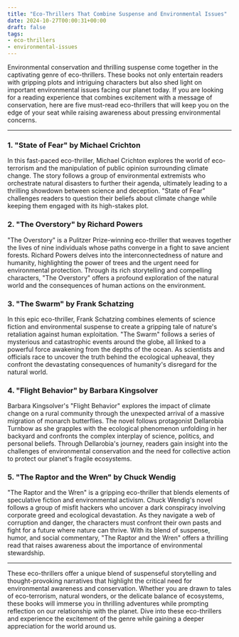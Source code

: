 ```yaml
---
title: "Eco-Thrillers That Combine Suspense and Environmental Issues"
date: 2024-10-27T00:00:31+00:00
draft: false
tags:
- eco-thrillers
- environmental-issues
---
```


Environmental conservation and thrilling suspense come together in the captivating genre of eco-thrillers. These books not only entertain readers with gripping plots and intriguing characters but also shed light on important environmental issues facing our planet today. If you are looking for a reading experience that combines excitement with a message of conservation, here are five must-read eco-thrillers that will keep you on the edge of your seat while raising awareness about pressing environmental concerns.

---

### 1. "State of Fear" by Michael Crichton

In this fast-paced eco-thriller, Michael Crichton explores the world of eco-terrorism and the manipulation of public opinion surrounding climate change. The story follows a group of environmental extremists who orchestrate natural disasters to further their agenda, ultimately leading to a thrilling showdown between science and deception. "State of Fear" challenges readers to question their beliefs about climate change while keeping them engaged with its high-stakes plot.

### 2. "The Overstory" by Richard Powers

"The Overstory" is a Pulitzer Prize-winning eco-thriller that weaves together the lives of nine individuals whose paths converge in a fight to save ancient forests. Richard Powers delves into the interconnectedness of nature and humanity, highlighting the power of trees and the urgent need for environmental protection. Through its rich storytelling and compelling characters, "The Overstory" offers a profound exploration of the natural world and the consequences of human actions on the environment.

### 3. "The Swarm" by Frank Schatzing

In this epic eco-thriller, Frank Schatzing combines elements of science fiction and environmental suspense to create a gripping tale of nature's retaliation against human exploitation. "The Swarm" follows a series of mysterious and catastrophic events around the globe, all linked to a powerful force awakening from the depths of the ocean. As scientists and officials race to uncover the truth behind the ecological upheaval, they confront the devastating consequences of humanity's disregard for the natural world.

### 4. "Flight Behavior" by Barbara Kingsolver

Barbara Kingsolver's "Flight Behavior" explores the impact of climate change on a rural community through the unexpected arrival of a massive migration of monarch butterflies. The novel follows protagonist Dellarobia Turnbow as she grapples with the ecological phenomenon unfolding in her backyard and confronts the complex interplay of science, politics, and personal beliefs. Through Dellarobia's journey, readers gain insight into the challenges of environmental conservation and the need for collective action to protect our planet's fragile ecosystems.

### 5. "The Raptor and the Wren" by Chuck Wendig

"The Raptor and the Wren" is a gripping eco-thriller that blends elements of speculative fiction and environmental activism. Chuck Wendig's novel follows a group of misfit hackers who uncover a dark conspiracy involving corporate greed and ecological devastation. As they navigate a web of corruption and danger, the characters must confront their own pasts and fight for a future where nature can thrive. With its blend of suspense, humor, and social commentary, "The Raptor and the Wren" offers a thrilling read that raises awareness about the importance of environmental stewardship.

---

These eco-thrillers offer a unique blend of suspenseful storytelling and thought-provoking narratives that highlight the critical need for environmental awareness and conservation. Whether you are drawn to tales of eco-terrorism, natural wonders, or the delicate balance of ecosystems, these books will immerse you in thrilling adventures while prompting reflection on our relationship with the planet. Dive into these eco-thrillers and experience the excitement of the genre while gaining a deeper appreciation for the world around us.